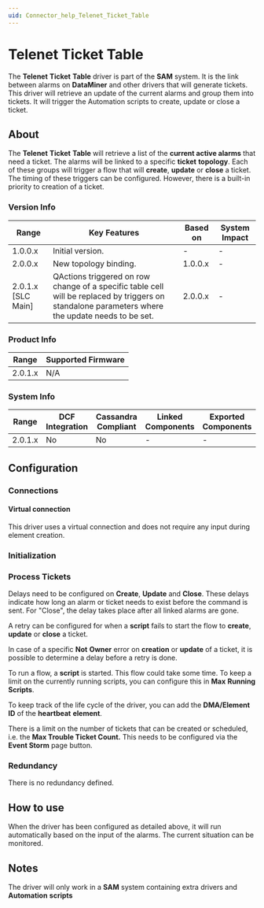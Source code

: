 ```yaml
---
uid: Connector_help_Telenet_Ticket_Table
---
```


# Telenet Ticket Table

The **Telenet** **Ticket** **Table** driver is part of the **SAM** system. It is the link between alarms on **DataMiner** and other drivers that will generate tickets. This driver will retrieve an update of the current alarms and group them into tickets. It will trigger the Automation scripts to create, update or close a ticket.

## About

The **Telenet** **Ticket** **Table** will retrieve a list of the **current active alarms** that need a ticket. The alarms will be linked to a specific **ticket** **topology**. Each of these groups will trigger a flow that will **create**, **update** or **close** a ticket. The timing of these triggers can be configured. However, there is a built-in priority to creation of a ticket.

### Version Info

| **Range**            | **Key Features**                                                                                                                                  | **Based on** | **System Impact** |
|----------------------|---------------------------------------------------------------------------------------------------------------------------------------------------|--------------|-------------------|
| 1.0.0.x              | Initial version.                                                                                                                                  | \-           | \-                |
| 2.0.0.x              | New topology binding.                                                                                                                             | 1.0.0.x      | \-                |
| 2.0.1.x \[SLC Main\] | QActions triggered on row change of a specific table cell will be replaced by triggers on standalone parameters where the update needs to be set. | 2.0.0.x      | \-                |

### Product Info

| **Range** | **Supported Firmware** |
|-----------|------------------------|
| 2.0.1.x   | N/A                    |

### System Info

| **Range** | **DCF Integration** | **Cassandra Compliant** | **Linked Components** | **Exported Components** |
|-----------|---------------------|-------------------------|-----------------------|-------------------------|
| 2.0.1.x   | No                  | No                      | \-                    | \-                      |

## Configuration

### Connections

#### Virtual connection

This driver uses a virtual connection and does not require any input during element creation.

### Initialization

### Process Tickets

Delays need to be configured on **Create**, **Update** and **Close**. These delays indicate how long an alarm or ticket needs to exist before the command is sent. For "Close", the delay takes place after all linked alarms are gone.

A retry can be configured for when a **script** fails to start the flow to **create**, **update** or **close** a ticket.

In case of a specific **Not** **Owner** error on **creation** or **update** of a ticket, it is possible to determine a delay before a retry is done.

To run a flow, a **script** is started. This flow could take some time. To keep a limit on the currently running scripts, you can configure this in **Max** **Running** **Scripts**.

To keep track of the life cycle of the driver, you can add the **DMA/Element** **ID** of the **heartbeat** **element**.

There is a limit on the number of tickets that can be created or scheduled, i.e. the **Max Trouble Ticket Count.** This needs to be configured via the **Event Storm** page button.

### Redundancy

There is no redundancy defined.

## How to use

When the driver has been configured as detailed above, it will run automatically based on the input of the alarms. The current situation can be monitored.

## Notes

The driver will only work in a **SAM** system containing extra drivers and **Automation** **scripts**
